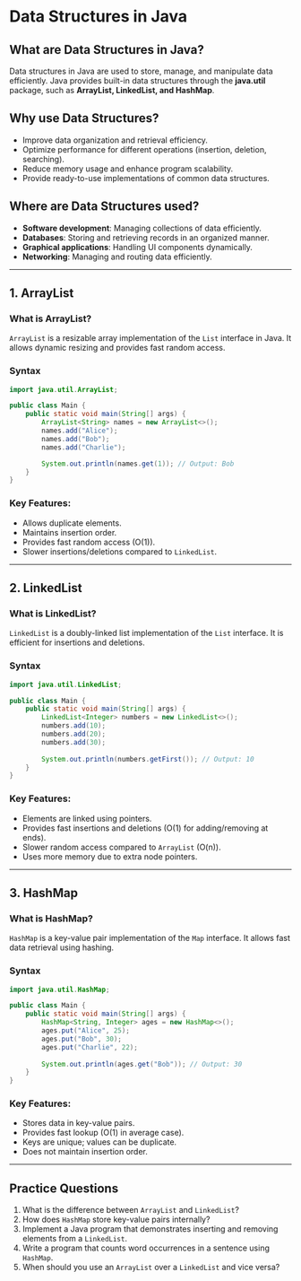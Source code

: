 # Data Structures in Java

## What are Data Structures in Java?
Data structures in Java are used to store, manage, and manipulate data efficiently. Java provides built-in data structures through the **java.util** package, such as **ArrayList, LinkedList, and HashMap**.

## Why use Data Structures?
- Improve data organization and retrieval efficiency.
- Optimize performance for different operations (insertion, deletion, searching).
- Reduce memory usage and enhance program scalability.
- Provide ready-to-use implementations of common data structures.

## Where are Data Structures used?
- **Software development**: Managing collections of data efficiently.
- **Databases**: Storing and retrieving records in an organized manner.
- **Graphical applications**: Handling UI components dynamically.
- **Networking**: Managing and routing data efficiently.

---
## 1. ArrayList

### What is ArrayList?
`ArrayList` is a resizable array implementation of the `List` interface in Java. It allows dynamic resizing and provides fast random access.

### Syntax
```java
import java.util.ArrayList;

public class Main {
    public static void main(String[] args) {
        ArrayList<String> names = new ArrayList<>();
        names.add("Alice");
        names.add("Bob");
        names.add("Charlie");

        System.out.println(names.get(1)); // Output: Bob
    }
}
```

### Key Features:
- Allows duplicate elements.
- Maintains insertion order.
- Provides fast random access (O(1)).
- Slower insertions/deletions compared to `LinkedList`.

---
## 2. LinkedList

### What is LinkedList?
`LinkedList` is a doubly-linked list implementation of the `List` interface. It is efficient for insertions and deletions.

### Syntax
```java
import java.util.LinkedList;

public class Main {
    public static void main(String[] args) {
        LinkedList<Integer> numbers = new LinkedList<>();
        numbers.add(10);
        numbers.add(20);
        numbers.add(30);
        
        System.out.println(numbers.getFirst()); // Output: 10
    }
}
```

### Key Features:
- Elements are linked using pointers.
- Provides fast insertions and deletions (O(1) for adding/removing at ends).
- Slower random access compared to `ArrayList` (O(n)).
- Uses more memory due to extra node pointers.

---
## 3. HashMap

### What is HashMap?
`HashMap` is a key-value pair implementation of the `Map` interface. It allows fast data retrieval using hashing.

### Syntax
```java
import java.util.HashMap;

public class Main {
    public static void main(String[] args) {
        HashMap<String, Integer> ages = new HashMap<>();
        ages.put("Alice", 25);
        ages.put("Bob", 30);
        ages.put("Charlie", 22);
        
        System.out.println(ages.get("Bob")); // Output: 30
    }
}
```

### Key Features:
- Stores data in key-value pairs.
- Provides fast lookup (O(1) in average case).
- Keys are unique; values can be duplicate.
- Does not maintain insertion order.

---
## Practice Questions
1. What is the difference between `ArrayList` and `LinkedList`?
2. How does `HashMap` store key-value pairs internally?
3. Implement a Java program that demonstrates inserting and removing elements from a `LinkedList`.
4. Write a program that counts word occurrences in a sentence using `HashMap`.
5. When should you use an `ArrayList` over a `LinkedList` and vice versa?

